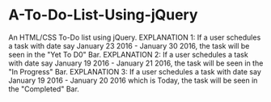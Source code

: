 # A-To-Do-List-Using-jQuery
An HTML/CSS To-Do list using jQuery. EXPLANATION 1: If a user schedules a task with date say January 23 2016 - January 30 2016, the task will be seen in the "Yet To D0" Bar. EXPLANATION 2: If a user schedules a task with date say January 19 2016 - January 21 2016, the task will be seen in the "In Progress" Bar. EXPLANATION 3: If a user schedules a task with date say January 19 2016 - January 20 2016 which is Today, the task will be seen in the "Completed" Bar. 
